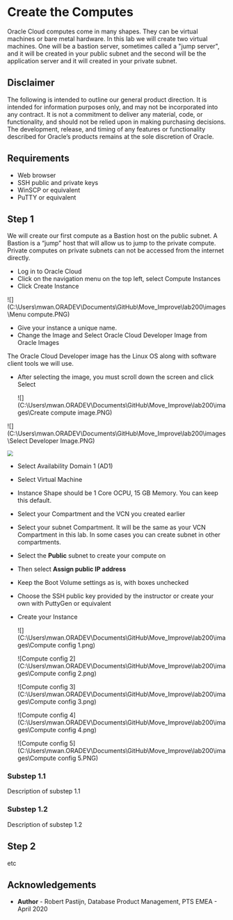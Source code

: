 # Create the Computes #

Oracle Cloud computes come in many shapes.  They can be virtual machines or bare metal hardware.  In this lab we will create two virtual machines.  One will be a bastion server, sometimes called a "jump server", and it will be created in your public subnet and the second will be the application server and it will created in your private subnet.

## Disclaimer ##
The following is intended to outline our general product direction. It is intended for information purposes only, and may not be incorporated into any contract. It is not a commitment to deliver any material, code, or functionality, and should not be relied upon in making purchasing decisions. The development, release, and timing of any features or functionality described for Oracle’s products remains at the sole discretion of Oracle.

## Requirements ##

- Web browser
- SSH public and private keys
- WinSCP or equivalent
- PuTTY or equivalent

## Step 1 ##

We will create our first compute as a Bastion host on the public subnet. A Bastion is a “jump” host that will allow us to jump to the private compute. Private computes on private subnets can not be accessed from the internet directly.

- Log in to Oracle Cloud
- Click on the navigation menu on the top left, select Compute Instances
- Click Create Instance

![](C:\Users\mwan.ORADEV\Documents\GitHub\Move_Improve\lab200\images\Menu compute.PNG)

- Give your instance a unique name.
- Change the Image and Select Oracle Cloud Developer Image from Oracle Images 

The Oracle Cloud Developer image has the Linux OS along with software client tools we will use. 

- After selecting the image, you must scroll down the screen and click Select

  ![](C:\Users\mwan.ORADEV\Documents\GitHub\Move_Improve\lab200\images\Create compute image.PNG)

![](C:\Users\mwan.ORADEV\Documents\GitHub\Move_Improve\lab200\images\Select Developer Image.PNG)

<img src="C:\Users\mwan.ORADEV\Documents\GitHub\Move_Improve\lab200\images\Select Image.PNG" style="zoom: 80%;" />

- Select Availability Domain 1 (AD1)
- Select Virtual Machine 
- Instance Shape should be 1 Core OCPU, 15 GB Memory. You can keep this default.
- Select your Compartment and the VCN you created earlier
- Select your subnet Compartment.  It will be the same as your VCN Compartment in this lab. In some cases you can create subnet in other compartments. 

- Select the **Public** subnet to create your compute on

- Then select **Assign public IP address**

- Keep the Boot Volume settings as is, with boxes unchecked

- Choose the SSH public key provided by the instructor or create your own with PuttyGen or equivalent

- Create your Instance

  ![](C:\Users\mwan.ORADEV\Documents\GitHub\Move_Improve\lab200\images\Compute config 1.png)

  ![Compute config 2](C:\Users\mwan.ORADEV\Documents\GitHub\Move_Improve\lab200\images\Compute config 2.png)

  ![Compute config 3](C:\Users\mwan.ORADEV\Documents\GitHub\Move_Improve\lab200\images\Compute config 3.png)

  ![Compute config 4](C:\Users\mwan.ORADEV\Documents\GitHub\Move_Improve\lab200\images\Compute config 4.png)

  ![Compute config 5](C:\Users\mwan.ORADEV\Documents\GitHub\Move_Improve\lab200\images\Compute config 5.PNG)

### Substep 1.1 ###

Description of substep 1.1

### Substep 1.2 ###

Description of substep 1.2

## Step 2 ##

etc

## Acknowledgements ##

- **Author** - Robert Pastijn, Database Product Management, PTS EMEA - April 2020

